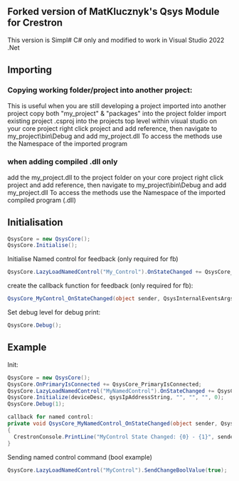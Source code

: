 ## Forked version of MatKlucznyk's Qsys Module for Crestron
This version is Simpl# C# only and modified to work in Visual Studio 2022 .Net

## Importing
### Copying working folder/project into another project:
This is useful when you are still developing a project imported into another project 
copy both "my_project" & "packages" into the project folder
import existing project .csproj into the projects top level within visual studio
on your core project right click project and add reference, then navigate to my_project\bin\Debug and add my_project.dll
To access the methods use the Namespace of the imported program

### when adding compiled .dll only
add the my_project.dll to the project folder
on your core project right click project and add reference, then navigate to my_project\bin\Debug and add my_project.dll
To access the methods use the Namespace of the imported compiled program (.dll)

## Initialisation 
```c#
QsysCore = new QsysCore();
QsysCore.Initialise();
```

Initialise Named control for feedback (only required for fb)
```c#
QsysCore.LazyLoadNamedControl("My_Control").OnStateChanged += QsysCore_MyControl_OnStateChanged;
```
create the callback function for feedback (only required for fb):
```c#
QsysCore_MyControl_OnStateChanged(object sender, QsysInternalEventsArgs e)
```

Set debug level for debug print:
```c#
QsysCore.Debug();
```


## Example
Init:
```c#
QsysCore = new QsysCore();
QsysCore.OnPrimaryIsConnected += QsysCore_PrimaryIsConnected;
QsysCore.LazyLoadNamedControl("MyNamedControl").OnStateChanged += QsysCore_MyNamedControl_OnStateChanged;
QsysCore.Initialize(deviceDesc, qsysIpAddressString, "", "", "", 0);
QsysCore.Debug(1);

callback for named control:
private void QsysCore_MyNamedControl_OnStateChanged(object sender, QsysInternalEventsArgs e)
{
  CrestronConsole.PrintLine("MyControl State Changed: {0} - {1}", sender, e.BoolValue);
}
```
Sending named control command (bool example)
```c#
QsysCore.LazyLoadNamedControl("MyControl").SendChangeBoolValue(true);
```



